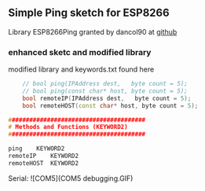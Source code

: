## Simple Ping sketch for ESP8266 

Library ESP8266Ping granted by dancol90 at [github](https://github.com/dancol90/ESP8266Ping)

### enhanced sketc and modified library

modified library and keywords.txt found here

```C++
    // bool ping(IPAddress dest,   byte count = 5);
    // bool ping(const char* host, byte count = 5);
    bool remoteIP(IPAddress dest,   byte count = 5);
    bool remoteHOST(const char* host, byte count = 5);
````

```C++
#######################################
# Methods and Functions (KEYWORD2)
#######################################

ping	KEYWORD2
remoteIP	KEYWORD2
remoteHOST	KEYWORD2
````


Serial: 
![COM5](COM5 debugging.GIF)
